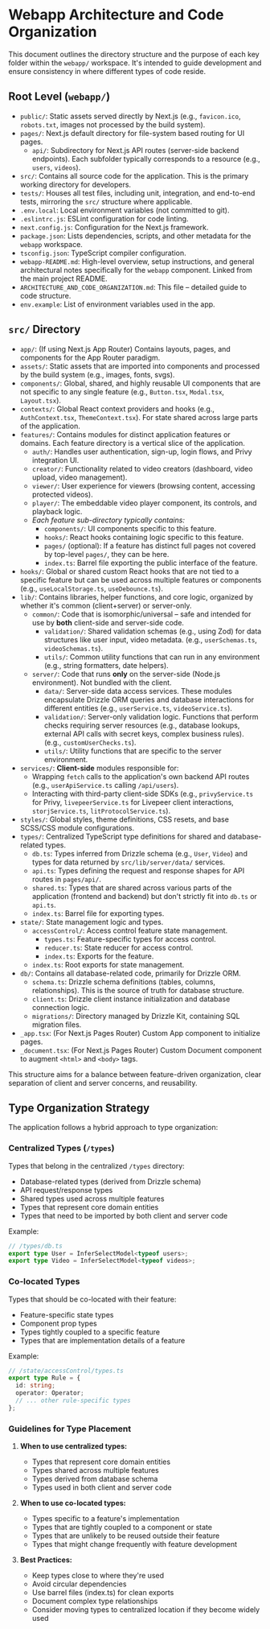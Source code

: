 # Webapp Architecture and Code Organization

This document outlines the directory structure and the purpose of each key folder within the `webapp/` workspace. It's intended to guide development and ensure consistency in where different types of code reside.

## Root Level (`webapp/`)

- `public/`: Static assets served directly by Next.js (e.g., `favicon.ico`, `robots.txt`, images not processed by the build system).
- `pages/`: Next.js default directory for file-system based routing for UI pages.
  - `api/`: Subdirectory for Next.js API routes (server-side backend endpoints). Each subfolder typically corresponds to a resource (e.g., `users`, `videos`).
- `src/`: Contains all source code for the application. This is the primary working directory for developers.
- `tests/`: Houses all test files, including unit, integration, and end-to-end tests, mirroring the `src/` structure where applicable.
- `.env.local`: Local environment variables (not committed to git).
- `.eslintrc.js`: ESLint configuration for code linting.
- `next.config.js`: Configuration for the Next.js framework.
- `package.json`: Lists dependencies, scripts, and other metadata for the `webapp` workspace.
- `tsconfig.json`: TypeScript compiler configuration.
- `webapp-README.md`: High-level overview, setup instructions, and general architectural notes specifically for the `webapp` component. Linked from the main project README.
- `ARCHITECTURE_AND_CODE_ORGANIZATION.md`: This file – detailed guide to code structure.
- `env.example`: List of environment variables used in the app.

## `src/` Directory

- `app/`: (If using Next.js App Router) Contains layouts, pages, and components for the App Router paradigm.
- `assets/`: Static assets that are imported into components and processed by the build system (e.g., images, fonts, svgs).
- `components/`: Global, shared, and highly reusable UI components that are not specific to any single feature (e.g., `Button.tsx`, `Modal.tsx`, `Layout.tsx`).
- `contexts/`: Global React context providers and hooks (e.g., `AuthContext.tsx`, `ThemeContext.tsx`). For state shared across large parts of the application.
- `features/`: Contains modules for distinct application features or domains. Each feature directory is a vertical slice of the application.
  - `auth/`: Handles user authentication, sign-up, login flows, and Privy integration UI.
  - `creator/`: Functionality related to video creators (dashboard, video upload, video management).
  - `viewer/`: User experience for viewers (browsing content, accessing protected videos).
  - `player/`: The embeddable video player component, its controls, and playback logic.
  - _Each feature sub-directory typically contains:_
    - `components/`: UI components specific to this feature.
    - `hooks/`: React hooks containing logic specific to this feature.
    - `pages/` (optional): If a feature has distinct full pages not covered by top-level `pages/`, they can be here.
    - `index.ts`: Barrel file exporting the public interface of the feature.
- `hooks/`: Global or shared custom React hooks that are not tied to a specific feature but can be used across multiple features or components (e.g., `useLocalStorage.ts`, `useDebounce.ts`).
- `lib/`: Contains libraries, helper functions, and core logic, organized by whether it's common (client+server) or server-only.
  - `common/`: Code that is isomorphic/universal – safe and intended for use by **both** client-side and server-side code.
    - `validation/`: Shared validation schemas (e.g., using Zod) for data structures like user input, video metadata. (e.g., `userSchemas.ts`, `videoSchemas.ts`).
    - `utils/`: Common utility functions that can run in any environment (e.g., string formatters, date helpers).
  - `server/`: Code that runs **only** on the server-side (Node.js environment). Not bundled with the client.
    - `data/`: Server-side data access services. These modules encapsulate Drizzle ORM queries and database interactions for different entities (e.g., `userService.ts`, `videoService.ts`).
    - `validation/`: Server-only validation logic. Functions that perform checks requiring server resources (e.g., database lookups, external API calls with secret keys, complex business rules). (e.g., `customUserChecks.ts`).
    - `utils/`: Utility functions that are specific to the server environment.
- `services/`: **Client-side** modules responsible for:
  - Wrapping `fetch` calls to the application's own backend API routes (e.g., `userApiService.ts` calling `/api/users`).
  - Interacting with third-party client-side SDKs (e.g., `privyService.ts` for Privy, `livepeerService.ts` for Livepeer client interactions, `storjService.ts`, `litProtocolService.ts`).
- `styles/`: Global styles, theme definitions, CSS resets, and base SCSS/CSS module configurations.
- `types/`: Centralized TypeScript type definitions for shared and database-related types.
  - `db.ts`: Types inferred from Drizzle schema (e.g., `User`, `Video`) and types for data returned by `src/lib/server/data/` services.
  - `api.ts`: Types defining the request and response shapes for API routes in `pages/api/`.
  - `shared.ts`: Types that are shared across various parts of the application (frontend and backend) but don't strictly fit into `db.ts` or `api.ts`.
  - `index.ts`: Barrel file for exporting types.
- `state/`: State management logic and types.
  - `accessControl/`: Access control feature state management.
    - `types.ts`: Feature-specific types for access control.
    - `reducer.ts`: State reducer for access control.
    - `index.ts`: Exports for the feature.
  - `index.ts`: Root exports for state management.
- `db/`: Contains all database-related code, primarily for Drizzle ORM.
  - `schema.ts`: Drizzle schema definitions (tables, columns, relationships). This is the source of truth for database structure.
  - `client.ts`: Drizzle client instance initialization and database connection logic.
  - `migrations/`: Directory managed by Drizzle Kit, containing SQL migration files.
- `_app.tsx`: (For Next.js Pages Router) Custom App component to initialize pages.
- `_document.tsx`: (For Next.js Pages Router) Custom Document component to augment `<html>` and `<body>` tags.

This structure aims for a balance between feature-driven organization, clear separation of client and server concerns, and reusability.

## Type Organization Strategy

The application follows a hybrid approach to type organization:

### Centralized Types (`/types`)

Types that belong in the centralized `/types` directory:

- Database-related types (derived from Drizzle schema)
- API request/response types
- Shared types used across multiple features
- Types that represent core domain entities
- Types that need to be imported by both client and server code

Example:

```typescript
// /types/db.ts
export type User = InferSelectModel<typeof users>;
export type Video = InferSelectModel<typeof videos>;
```

### Co-located Types

Types that should be co-located with their feature:

- Feature-specific state types
- Component prop types
- Types tightly coupled to a specific feature
- Types that are implementation details of a feature

Example:

```typescript
// /state/accessControl/types.ts
export type Rule = {
  id: string;
  operator: Operator;
  // ... other rule-specific types
};
```

### Guidelines for Type Placement

1. **When to use centralized types:**

   - Types that represent core domain entities
   - Types shared across multiple features
   - Types derived from database schema
   - Types used in both client and server code

2. **When to use co-located types:**

   - Types specific to a feature's implementation
   - Types that are tightly coupled to a component or state
   - Types that are unlikely to be reused outside their feature
   - Types that might change frequently with feature development

3. **Best Practices:**
   - Keep types close to where they're used
   - Avoid circular dependencies
   - Use barrel files (index.ts) for clean exports
   - Document complex type relationships
   - Consider moving types to centralized location if they become widely used
